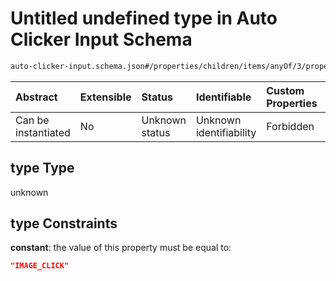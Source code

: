 # Untitled undefined type in Auto Clicker Input Schema

```txt
auto-clicker-input.schema.json#/properties/children/items/anyOf/3/properties/type
```



| Abstract            | Extensible | Status         | Identifiable            | Custom Properties | Additional Properties | Access Restrictions | Defined In                                                                                          |
| :------------------ | :--------- | :------------- | :---------------------- | :---------------- | :-------------------- | :------------------ | :-------------------------------------------------------------------------------------------------- |
| Can be instantiated | No         | Unknown status | Unknown identifiability | Forbidden         | Allowed               | none                | [auto-clicker-input.schema.json\*](../../out/auto-clicker-input.schema.json "open original schema") |

## type Type

unknown

## type Constraints

**constant**: the value of this property must be equal to:

```json
"IMAGE_CLICK"
```
